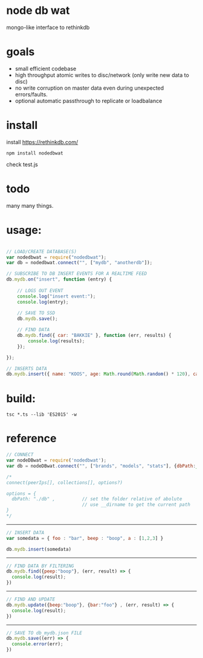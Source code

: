 # node db wat
mongo-like interface to rethinkdb

# goals

- small efficient codebase
- high throughput atomic writes to disc/network (only write new data to disc)
- no write corruption on master data even during unexpected errors/faults.
- optional automatic passthrough to replicate or loadbalance

# install

install https://rethinkdb.com/

```
npm install nodedbwat
```

check test.js

# todo

many many things.

# usage:

```javascript

// LOAD/CREATE DATABASE(S)
var nodedbwat = require("nodedbwat");
var db = nodedbwat.connect("", ["mydb", "anotherdb"]);

// SUBSCRIBE TO DB INSERT EVENTS FOR A REALTIME FEED
db.mydb.on("insert", function (entry) {
    
    // LOGS OUT EVENT
    console.log("insert event:");
    console.log(entry);
    
    // SAVE TO SSD
    db.mydb.save(); 

    // FIND DATA
    db.mydb.find({ car: "BAKKIE" }, function (err, results) {
        console.log(results);
    });

});

// INSERTS DATA
db.mydb.insert({ name: "KOOS", age: Math.round(Math.random() * 120), car: "BAKKIE" });
```

# build:

```
tsc *.ts --lib 'ES2015' -w
```

# reference
```javascript
// CONNECT
var nodeDBwat = require('nodedbwat');
var db = nodeDBwat.connect("", ["brands", "models", "stats"], {dbPath:__dirname})

/*
connect(peerIps[], collections[], options?)

options = {
  dbPath: "./db" ,          // set the folder relative of abolute
                            // use __dirname to get the current path
}
*/

```
----------------------------------

```javascript
// INSERT DATA
var somedata = { foo : "bar", beep : "boop", a : [1,2,3] }

db.mydb.insert(somedata)
```
----------------------------------

```javascript
// FIND DATA BY FILTERING
db.mydb.find({peep:"boop"}, (err, result) => { 
  console.log(result); 
})
```

----------------------------------

```javascript
// FIND AND UPDATE 
db.mydb.update({beep:"boop"}, {bar:"foo"} , (err, result) => { 
  console.log(result); 
})
```

----------------------------------

```javascript
// SAVE TO db_mydb.json FILE
db.mydb.save((err) => { 
  console.error(err); 
})
```